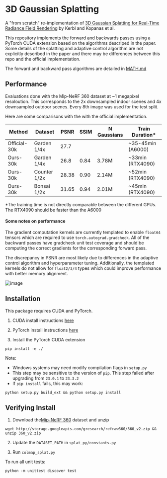 # 3D Gaussian Splatting
A "from scratch" re-implementation of [3D Gaussian Splatting
for Real-Time Radiance Field Rendering](https://repo-sam.inria.fr/fungraph/3d-gaussian-splatting/) by Kerbl and Kopanas et al.

This repository implements the forward and backwards passes using a PyTorch CUDA extension based on the algorithms descriped in the paper. Some details of the splatting and adaptive control algorithm are not explicitly described in the paper and there may be differences between this repo and the official implementation.

The forward and backward pass algorithms are detailed in [MATH.md](https://github.com/joeyan/gaussian_splatting/MATH.md)


## Performance

Evaluations done with the Mip-NeRF 360 dataset at ~1 megapixel resoloution. This corresponds to the 2x downsampled indoor scenes and 4x downsampled outdoor scenes. Every 8th image was used for the test split.


Here are some comparisons with the with the official implementation.


| Method       | Dataset     | PSNR | SSIM | N Gaussians | Train Duration*  |
|--------------|-------------|------|------|-------------|------------------|
| Official-30k | Garden 1/4x | 27.7 |      |             | ~35-45min (A6000)|
| Ours-30k     | Garden 1/4x | 26.8 | 0.84 | 3.78M       | ~33min (RTX4090) |
| Ours-30k     | Counter 1/2x| 28.38| 0.90 | 2.14M       | ~52min (RTX4090) |
| Ours-30k     | Bonsai  1/2x| 31.65| 0.94 | 2.01M       | ~45min (RTX4090) |


*The training time is not directly comparable between the different GPUs. The RTX4090 should be faster than the A6000

#### Some notes on performance
The gradient computation kernels are currently templated to enable `float64` tensors which are required to use `torch.autograd.gradcheck`. All of the backward passes have gradcheck unit test coverage and should be computing the correct gradients for the corresponding forward pass.

 The discrepancy in PSNR are most likely due to differences in the adaptive control algorithm and hyperparameter tuning. Additionally, the templated kernels do not allow for `float2/3/4` types which could improve performance with better memory alignment.




![image](https://github.com/joeyan/gaussian_splatting/assets/17635504/e6305685-621a-43c1-91ad-abd876f8fbe9)







## Installation
This package requires CUDA and PyTorch.

1. CUDA install instructions [here](https://developer.nvidia.com/cuda-downloads)

2. PyTorch install instructions [here](https://pytorch.org/get-started/locally/)

3. Install the PyTorch CUDA extension
```
pip install -e ./
```
Note:
- Windows systems may need modify compilation flags in `setup.py`
- This step may be sensitive to the version of `pip`. This step failed after upgrading from `23.0.1` to `23.3.2`
- If `pip install` fails, this may work:
```
python setup.py build_ext && python setup.py install
```


## Verifying Install

1. Download the[Mip-NeRF 360](https://jonbarron.info/mipnerf360/) dataset and unzip

```
wget http://storage.googleapis.com/gresearch/refraw360/360_v2.zip && unzip 360_v2.zip
```

2. Update the `DATASET_PATH` in `splat_py/constants.py`

3. Run `colmap_splat.py`


To run all unit tests:

```
python -m unittest discover test
```
